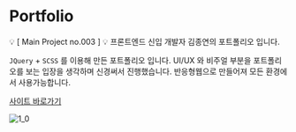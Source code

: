 # Portfolio
💡 [ Main Project no.003 ] 💡 프론트엔드 신입 개발자 김종연의 포트폴리오 입니다.

`JQuery` + `SCSS` 를 이용해 만든 포트폴리오 입니다. UI/UX 와 비주얼 부분을 포트폴리오를 보는 입장을 생각하며 신경써서 진행했습니다. 반응형웹으로 만들어져 모든 환경에서 사용가능합니다.

<a href='http://poot97.woobi.co.kr/'>사이트 바로가기</a>

![1_0](https://user-images.githubusercontent.com/99719878/220039277-4b3f4dd1-790a-474d-8c90-c509366ef4ed.jpg)
